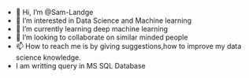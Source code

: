 - 👋 Hi, I’m @Sam-Landge
- 👀 I’m interested in Data Science and Machine learning 
- 🌱 I’m currently learning deep machine learning 
- 💞️ I’m looking to collaborate on similar minded people
- 📫 How to reach me is by giving suggestions,how to improve my data science knowledge.
- I am writting query in MS SQL Database

<!---
Sam-Landge/Sam-Landge is a ✨ special ✨ repository because its `README.md` (this file) appears on your GitHub profile.
You can click the Preview link to take a look at your changes.
--->
